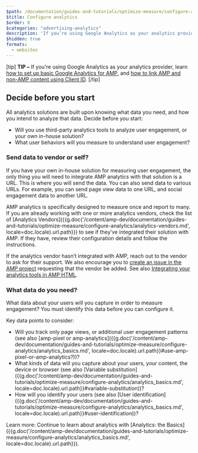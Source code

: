 ```yaml
---
$path: /documentation/guides-and-tutorials/optimize-measure/configure-analytics/index.html
$title: Configure analytics
$order: 0
$categories: "advertising-analytics"
description: 'If you’re using Google Analytics as your analytics provider, learn how to set up basic Google Analytics for AMP and how to link AMP and non-AMP content using Client ID'
$hidden: true
formats:
  - websites
---
```


[tip]
**TIP –** If you're using Google Analytics as your analytics provider, learn [how to set up basic Google Analytics for AMP](https://developers.google.com/analytics/devguides/collection/amp-analytics/#basic_setup_to_measure_page_views), and [how to link AMP and non-AMP content using Client ID](https://support.google.com/analytics/answer/7486764).
[/tip]

## Decide before you start

All analytics solutions are built upon knowing what data you need,
and how you intend to analyze that data. Decide before you start:

* Will you use third-party analytics tools to analyze user engagement,
or your own in-house solution?
* What user behaviors will you measure to understand user engagement?

### Send data to vendor or self?

If you have your own in-house solution for measuring user engagement,
the only thing you will need to integrate AMP analytics with that solution is a URL.
This is where you will send the data.
You can also send data to various URLs.
For example, you can send page view data to one URL,
and social engagement data to another URL.

AMP analytics is specifically designed to measure once and report to many.
If you are already working with one or more analytics vendors,
check the list of [Analytics Vendors]({{g.doc('/content/amp-dev/documentation/guides-and-tutorials/optimize-measure/configure-analytics/analytics-vendors.md', locale=doc.locale).url.path}}) to see if they’ve integrated their solution with AMP.
If they have, review their configuration details and follow the instructions.

If the analytics vendor hasn’t integrated with AMP,
reach out to the vendor to ask for their support.
We also encourage you to [create an issue in the AMP project](https://github.com/ampproject/amphtml/issues/new)
requesting that the vendor be added.
See also
[Integrating your analytics tools in AMP HTML](https://github.com/ampproject/amphtml/blob/master/extensions/amp-analytics/integrating-analytics.md).

### What data do you need?

What data about your users will you capture in order to measure engagement?
You must identify this data before you can configure it.

Key data points to consider:

* Will you track only page views, or additional user engagement patterns
(see also [amp-pixel or amp-analytics]({{g.doc('/content/amp-dev/documentation/guides-and-tutorials/optimize-measure/configure-analytics/analytics_basics.md', locale=doc.locale).url.path}}#use-amp-pixel-or-amp-analytics?))?
* What kinds of data will you capture about your users, your content,
the device or browser (see also [Variable substitution]({{g.doc('/content/amp-dev/documentation/guides-and-tutorials/optimize-measure/configure-analytics/analytics_basics.md', locale=doc.locale).url.path}}#variable-substitution))?
* How will you identify your users (see also [User identification]({{g.doc('/content/amp-dev/documentation/guides-and-tutorials/optimize-measure/configure-analytics/analytics_basics.md', locale=doc.locale).url.path}}#user-identification))?

Learn more: Continue to learn about analytics with [Analytics: the Basics]({{g.doc('/content/amp-dev/documentation/guides-and-tutorials/optimize-measure/configure-analytics/analytics_basics.md', locale=doc.locale).url.path}}).
